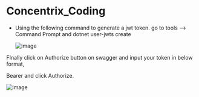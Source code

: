 # Concentrix_Coding

- Using the following command to generate a jwt token. go to tools --> Command Prompt and
    dotnet user-jwts create

  ![image](https://github.com/Habibmd898/Concentrix_Coding/assets/145478624/c211f3b5-7d00-4ffd-80a6-8d4c2c23d3a7)

FInally click on Authorize button on swagger and input your token in below format,

Bearer <Token> and click Authorize.

![image](https://github.com/Habibmd898/Concentrix_Coding/assets/145478624/534bb202-066f-46aa-833a-a1fb7f13e14e)
